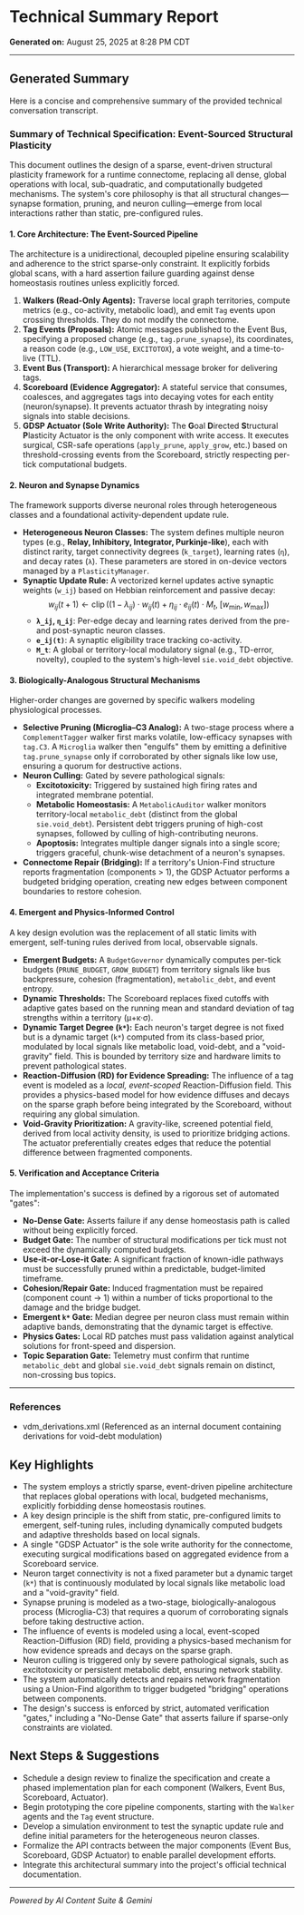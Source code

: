 # Technical Summary Report

**Generated on:** August 25, 2025 at 8:28 PM CDT

---

## Generated Summary

Here is a concise and comprehensive summary of the provided technical conversation transcript.

### **Summary of Technical Specification: Event-Sourced Structural Plasticity**

This document outlines the design of a sparse, event-driven structural plasticity framework for a runtime connectome, replacing all dense, global operations with local, sub-quadratic, and computationally budgeted mechanisms. The system's core philosophy is that all structural changes—synapse formation, pruning, and neuron culling—emerge from local interactions rather than static, pre-configured rules.

#### **1. Core Architecture: The Event-Sourced Pipeline**

The architecture is a unidirectional, decoupled pipeline ensuring scalability and adherence to the strict sparse-only constraint. It explicitly forbids global scans, with a hard assertion failure guarding against dense homeostasis routines unless explicitly forced.

1.  **Walkers (Read-Only Agents):** Traverse local graph territories, compute metrics (e.g., co-activity, metabolic load), and emit `Tag` events upon crossing thresholds. They do not modify the connectome.
2.  **Tag Events (Proposals):** Atomic messages published to the Event Bus, specifying a proposed change (e.g., `tag.prune_synapse`), its coordinates, a reason code (e.g., `LOW_USE`, `EXCITOTOX`), a vote weight, and a time-to-live (TTL).
3.  **Event Bus (Transport):** A hierarchical message broker for delivering tags.
4.  **Scoreboard (Evidence Aggregator):** A stateful service that consumes, coalesces, and aggregates tags into decaying votes for each entity (neuron/synapse). It prevents actuator thrash by integrating noisy signals into stable decisions.
5.  **GDSP Actuator (Sole Write Authority):** The **G**oal **D**irected **S**tructural **P**lasticity Actuator is the only component with write access. It executes surgical, CSR-safe operations (`apply_prune`, `apply_grow`, etc.) based on threshold-crossing events from the Scoreboard, strictly respecting per-tick computational budgets.

#### **2. Neuron and Synapse Dynamics**

The framework supports diverse neuronal roles through heterogeneous classes and a foundational activity-dependent update rule.

*   **Heterogeneous Neuron Classes:** The system defines multiple neuron types (e.g., **Relay, Inhibitory, Integrator, Purkinje-like**), each with distinct rarity, target connectivity degrees (`k_target`), learning rates (`η`), and decay rates (`λ`). These parameters are stored in on-device vectors managed by a `PlasticityManager`.
*   **Synaptic Update Rule:** A vectorized kernel updates active synaptic weights (`w_ij`) based on Hebbian reinforcement and passive decay:
    $$
    w_{ij}(t+1) \leftarrow \operatorname{clip}\Big((1-\lambda_{ij}) \cdot w_{ij}(t) + \eta_{ij} \cdot e_{ij}(t) \cdot M_t, \; [w_{\min}, w_{\max}]\Big)
    $$
    *   **`λ_ij`, `η_ij`**: Per-edge decay and learning rates derived from the pre- and post-synaptic neuron classes.
    *   **`e_ij(t)`**: A synaptic eligibility trace tracking co-activity.
    *   **`M_t`**: A global or territory-local modulatory signal (e.g., TD-error, novelty), coupled to the system's high-level `sie.void_debt` objective.

#### **3. Biologically-Analogous Structural Mechanisms**

Higher-order changes are governed by specific walkers modeling physiological processes.

*   **Selective Pruning (Microglia–C3 Analog):** A two-stage process where a `ComplementTagger` walker first marks volatile, low-efficacy synapses with `tag.C3`. A `Microglia` walker then "engulfs" them by emitting a definitive `tag.prune_synapse` only if corroborated by other signals like low use, ensuring a quorum for destructive actions.
*   **Neuron Culling:** Gated by severe pathological signals:
    *   **Excitotoxicity:** Triggered by sustained high firing rates and integrated membrane potential.
    *   **Metabolic Homeostasis:** A `MetabolicAuditor` walker monitors territory-local `metabolic_debt` (distinct from the global `sie.void_debt`). Persistent debt triggers pruning of high-cost synapses, followed by culling of high-contributing neurons.
    *   **Apoptosis:** Integrates multiple danger signals into a single score; triggers graceful, chunk-wise detachment of a neuron's synapses.
*   **Connectome Repair (Bridging):** If a territory's Union-Find structure reports fragmentation (components > 1), the GDSP Actuator performs a budgeted bridging operation, creating new edges between component boundaries to restore cohesion.

#### **4. Emergent and Physics-Informed Control**

A key design evolution was the replacement of all static limits with emergent, self-tuning rules derived from local, observable signals.

*   **Emergent Budgets:** A `BudgetGovernor` dynamically computes per-tick budgets (`PRUNE_BUDGET`, `GROW_BUDGET`) from territory signals like bus backpressure, cohesion (fragmentation), `metabolic_debt`, and event entropy.
*   **Dynamic Thresholds:** The Scoreboard replaces fixed cutoffs with adaptive gates based on the running mean and standard deviation of tag strengths within a territory (μ+κ·σ).
*   **Dynamic Target Degree (`k*`):** Each neuron's target degree is not fixed but is a dynamic target (`k*`) computed from its class-based prior, modulated by local signals like metabolic load, void-debt, and a "void-gravity" field. This is bounded by territory size and hardware limits to prevent pathological states.
*   **Reaction-Diffusion (RD) for Evidence Spreading:** The influence of a tag event is modeled as a *local, event-scoped* Reaction-Diffusion field. This provides a physics-based model for how evidence diffuses and decays on the sparse graph before being integrated by the Scoreboard, without requiring any global simulation.
*   **Void-Gravity Prioritization:** A gravity-like, screened potential field, derived from local activity density, is used to prioritize bridging actions. The actuator preferentially creates edges that reduce the potential difference between fragmented components.

#### **5. Verification and Acceptance Criteria**

The implementation's success is defined by a rigorous set of automated "gates":

*   **No-Dense Gate:** Asserts failure if any dense homeostasis path is called without being explicitly forced.
*   **Budget Gate:** The number of structural modifications per tick must not exceed the dynamically computed budgets.
*   **Use-it-or-Lose-it Gate:** A significant fraction of known-idle pathways must be successfully pruned within a predictable, budget-limited timeframe.
*   **Cohesion/Repair Gate:** Induced fragmentation must be repaired (component count → 1) within a number of ticks proportional to the damage and the bridge budget.
*   **Emergent `k*` Gate:** Median degree per neuron class must remain within adaptive bands, demonstrating that the dynamic target is effective.
*   **Physics Gates:** Local RD patches must pass validation against analytical solutions for front-speed and dispersion.
*   **Topic Separation Gate:** Telemetry must confirm that runtime `metabolic_debt` and global `sie.void_debt` signals remain on distinct, non-crossing bus topics.

---
### **References**

*   vdm_derivations.xml (Referenced as an internal document containing derivations for void-debt modulation)

## Key Highlights

* The system employs a strictly sparse, event-driven pipeline architecture that replaces global operations with local, budgeted mechanisms, explicitly forbidding dense homeostasis routines.
* A key design principle is the shift from static, pre-configured limits to emergent, self-tuning rules, including dynamically computed budgets and adaptive thresholds based on local signals.
* A single "GDSP Actuator" is the sole write authority for the connectome, executing surgical modifications based on aggregated evidence from a Scoreboard service.
* Neuron target connectivity is not a fixed parameter but a dynamic target (`k*`) that is continuously modulated by local signals like metabolic load and a "void-gravity" field.
* Synapse pruning is modeled as a two-stage, biologically-analogous process (Microglia-C3) that requires a quorum of corroborating signals before taking destructive action.
* The influence of events is modeled using a local, event-scoped Reaction-Diffusion (RD) field, providing a physics-based mechanism for how evidence spreads and decays on the sparse graph.
* Neuron culling is triggered only by severe pathological signals, such as excitotoxicity or persistent metabolic debt, ensuring network stability.
* The system automatically detects and repairs network fragmentation using a Union-Find algorithm to trigger budgeted "bridging" operations between components.
* The design's success is enforced by strict, automated verification "gates," including a "No-Dense Gate" that asserts failure if sparse-only constraints are violated.

## Next Steps & Suggestions

* Schedule a design review to finalize the specification and create a phased implementation plan for each component (Walkers, Event Bus, Scoreboard, Actuator).
* Begin prototyping the core pipeline components, starting with the `Walker` agents and the `Tag` event structure.
* Develop a simulation environment to test the synaptic update rule and define initial parameters for the heterogeneous neuron classes.
* Formalize the API contracts between the major components (Event Bus, Scoreboard, GDSP Actuator) to enable parallel development efforts.
* Integrate this architectural summary into the project's official technical documentation.

---

*Powered by AI Content Suite & Gemini*
